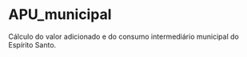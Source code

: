 # APU_municipal
Cálculo do valor adicionado e do consumo intermediário municipal do Espírito Santo.
